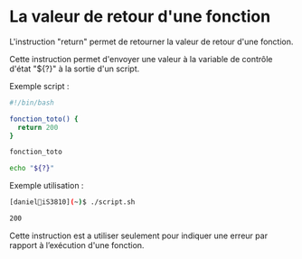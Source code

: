 # La valeur de retour d'une fonction

L'instruction "return" permet de retourner la valeur de retour d'une fonction.

Cette instruction permet d'envoyer une valeur à la variable de contrôle d'état "${?}" à la sortie d'un script.

Exemple script :

```bash
#!/bin/bash

fonction_toto() {
  return 200
}

fonction_toto

echo "${?}"

```

Exemple utilisation :

```bash
[daniel🐧iS3810](~)$ ./script.sh 

200

``` 

Cette instruction est a utiliser seulement pour indiquer une erreur par rapport à l’exécution d'une fonction.

